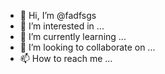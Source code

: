 - 👋 Hi, I’m @fadfsgs
- 👀 I’m interested in ...
- 🌱 I’m currently learning ...
- 💞️ I’m looking to collaborate on ...
- 📫 How to reach me ...

<!---
fadfsgs/fadfsgs is a ✨ special ✨ repository because its `README.md` (this file) appears on your GitHub profile.
You can click the Preview link to take a look at your changes.
--->
